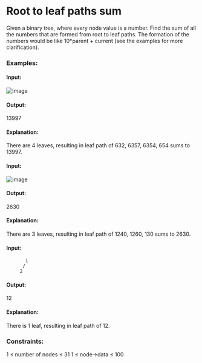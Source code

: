 #  Root to leaf paths sum
Given a binary tree, where every node value is a number. Find the sum of all the numbers that are formed from root to leaf paths. The formation of the numbers would be like 10*parent + current (see the examples for more clarification).

### Examples:
#### Input:      
![image](https://github.com/user-attachments/assets/da1c3b6d-5804-40a4-afd7-69c5afe7149b)
#### Output:
13997
#### Explanation:
There are 4 leaves, resulting in leaf path of 632, 6357, 6354, 654 sums to 13997.

#### Input:    
![image](https://github.com/user-attachments/assets/80fc22e8-77c2-4526-b269-a550fb950cae)
#### Output:
2630
#### Explanation:
There are 3 leaves, resulting in leaf path of 1240, 1260, 130 sums to 2630.

#### Input:    
           1
          /
         2                    
#### Output:
12
#### Explanation: 
There is 1 leaf, resulting in leaf path of 12.

### Constraints:
1 ≤ number of nodes ≤ 31
1 ≤ node->data ≤ 100

